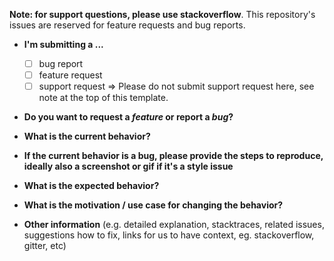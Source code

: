 **Note: for support questions, please use stackoverflow**. This repository's issues are reserved for feature requests and bug reports.

- **I'm submitting a ...**

  - [ ] bug report
  - [ ] feature request
  - [ ] support request => Please do not submit support request here, see note at the top of this template.

- **Do you want to request a _feature_ or report a _bug_?**

- **What is the current behavior?**

- **If the current behavior is a bug, please provide the steps to reproduce, ideally also a screenshot or gif if it's a style issue**

- **What is the expected behavior?**

- **What is the motivation / use case for changing the behavior?**

- **Other information** (e.g. detailed explanation, stacktraces, related issues, suggestions how to fix, links for us to have context, eg. stackoverflow, gitter, etc)
